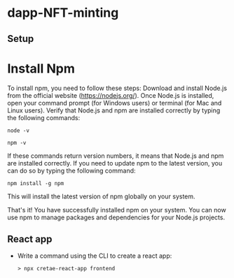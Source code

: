 # dapp-NFT-minting

## Setup

# Install Npm

To install npm, you need to follow these steps:
    Download and install Node.js from the official website (https://nodejs.org/).
    Once Node.js is installed, open your command prompt (for Windows users) or terminal (for Mac and Linux users).
    Verify that Node.js and npm are installed correctly by typing the following commands:

	node -v

	npm -v

If these commands return version numbers, it means that Node.js and npm are installed correctly.
If you need to update npm to the latest version, you can do so by typing the following command:

    npm install -g npm

This will install the latest version of npm globally on your system.

That's it! You have successfully installed npm on your system. You can now use npm to manage packages and dependencies for your Node.js projects.

## React app

- Write a command using the CLI to create a react app: 
	```console
	> npx cretae-react-app frontend
	 ```
